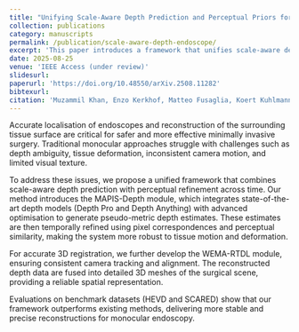 ```yaml
---
title: "Unifying Scale-Aware Depth Prediction and Perceptual Priors for Monocular Endoscope Pose Estimation and Tissue Reconstruction"
collection: publications
category: manuscripts
permalink: /publication/scale-aware-depth-endoscope/
excerpt: 'This paper introduces a framework that unifies scale-aware depth prediction with perceptual similarity priors for monocular endoscope pose estimation and tissue reconstruction.'
date: 2025-08-25
venue: 'IEEE Access (under review)'
slidesurl: 
paperurl: 'https://doi.org/10.48550/arXiv.2508.11282'
bibtexurl: 
citation: 'Muzammil Khan, Enzo Kerkhof, Matteo Fusaglia, Koert Kuhlmann, Theo Ruers, and Françoise J. Siepel. Unifying Scale-Aware Depth Prediction and Perceptual Priors for Monocular Endoscope Pose Estimation and Tissue Reconstruction. IEEE Access (under review), 2025.'
---
```


<div class="justify">
Accurate localisation of endoscopes and reconstruction of the surrounding tissue surface are critical for safer and more effective minimally invasive surgery. Traditional monocular approaches struggle with challenges such as depth ambiguity, tissue deformation, inconsistent camera motion, and limited visual texture.

To address these issues, we propose a unified framework that combines scale-aware depth prediction with perceptual refinement across time. Our method introduces the MAPIS-Depth module, which integrates state-of-the-art depth models (Depth Pro and Depth Anything) with advanced optimisation to generate pseudo-metric depth estimates. These estimates are then temporally refined using pixel correspondences and perceptual similarity, making the system more robust to tissue motion and deformation.

For accurate 3D registration, we further develop the WEMA-RTDL module, ensuring consistent camera tracking and alignment. The reconstructed depth data are fused into detailed 3D meshes of the surgical scene, providing a reliable spatial representation.

Evaluations on benchmark datasets (HEVD and SCARED) show that our framework outperforms existing methods, delivering more stable and precise reconstructions for monocular endoscopy.
</div>

